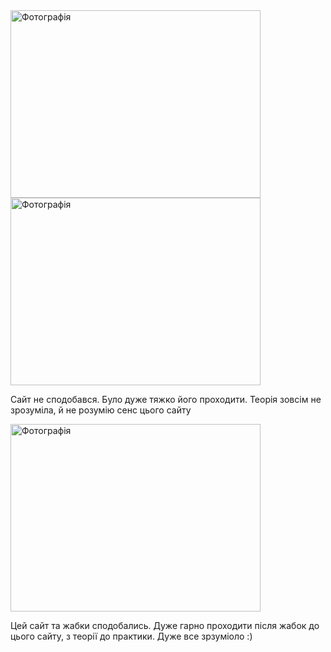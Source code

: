 
<html lang="en">
<head>
    <meta charset="UTF-8">
    <meta http-equiv="X-UA-Compatible" content="IE=edge">
    <meta name="viewport" content="width=device-width, initial-scale=1.0">
    <title>Document</title>
</head>
<body>
    <img src="2022-09-23 (6)" width="400" height="300" alt="Фотографія">
    <img src="photo_2022-10-06_17-35-54" width="400" height="300" alt="Фотографія">
    <p>
        Сайт не сподобався. Було дуже тяжко його проходити. Теорія зовсім не зрозуміла, й не розумію сенс цього сайту
    </p>
    <img src="photo_2022-10-06_17-35-57" width="400" height="300" alt="Фотографія">
    <p>
        Цей сайт та жабки сподобались. Дуже гарно проходити після жабок до цього сайту, з теорії до практики. Дуже все зрзуміоло :)
    </p>
</body>
</html>

